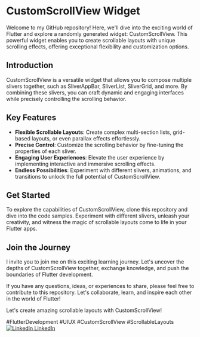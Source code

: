 # CustomScrollView Widget

Welcome to my GitHub repository! Here, we'll dive into the exciting world of Flutter and explore a randomly generated widget: CustomScrollView. This powerful widget enables you to create scrollable layouts with unique scrolling effects, offering exceptional flexibility and customization options.

## Introduction

CustomScrollView is a versatile widget that allows you to compose multiple slivers together, such as SliverAppBar, SliverList, SliverGrid, and more. By combining these slivers, you can craft dynamic and engaging interfaces while precisely controlling the scrolling behavior.

## Key Features

- **Flexible Scrollable Layouts**: Create complex multi-section lists, grid-based layouts, or even parallax effects effortlessly.
- **Precise Control**: Customize the scrolling behavior by fine-tuning the properties of each sliver.
- **Engaging User Experiences**: Elevate the user experience by implementing interactive and immersive scrolling effects.
- **Endless Possibilities**: Experiment with different slivers, animations, and transitions to unlock the full potential of CustomScrollView.

## Get Started

To explore the capabilities of CustomScrollView, clone this repository and dive into the code samples. Experiment with different slivers, unleash your creativity, and witness the magic of scrollable layouts come to life in your Flutter apps.

## Join the Journey

I invite you to join me on this exciting learning journey. Let's uncover the depths of CustomScrollView together, exchange knowledge, and push the boundaries of Flutter development.

If you have any questions, ideas, or experiences to share, please feel free to contribute to this repository. Let's collaborate, learn, and inspire each other in the world of Flutter!

Let's create amazing scrollable layouts with CustomScrollView!

#FlutterDevelopment #UIUX #CustomScrollView #ScrollableLayouts
[![Linkedin](https://i.stack.imgur.com/gVE0j.png) LinkedIn](https://www.linkedin.com/in/med-oussema-zaier)
